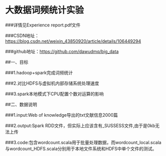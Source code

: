 # 大数据词频统计实验


###详情见Experience report.pdf文件


###CSDN地址：https://blog.csdn.net/weixin_43850920/article/details/106449294

###github地址：https://github.com/dawudmq/big_data


##一、目标


###1.hadoop+spark完成词频统计

###2.对比HDFS与虚拟机内部存储系统处理速度

###3.spark本地模式下CPU配置个数对运算的影响


##二、数据说明


###1.input:Web of knowledge导出的txt文献信息2000篇

###2.output:Spark RDD文件，但实际上应该含有_SUSSESS文件,由于是0kb无法上传

###3.code:包含wordcount.scala用于批量处理数据，而wordcount_local.scala与wordcount_HDFS.scala分别用于本地文件系统和HDFS中单个文件的测试。


